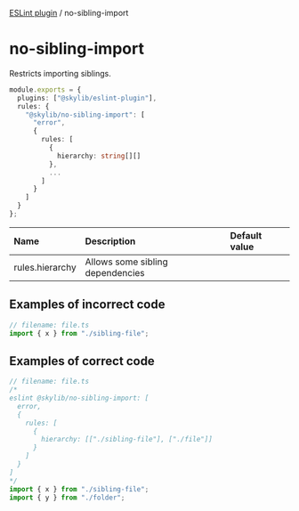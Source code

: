 [ESLint plugin](index.md) / no-sibling-import

# no-sibling-import

Restricts importing siblings.

```ts
module.exports = {
  plugins: ["@skylib/eslint-plugin"],
  rules: {
    "@skylib/no-sibling-import": [
      "error",
      {
        rules: [
          {
            hierarchy: string[][]
          },
          ...
        ]
      }
    ]
  }
};
```

| Name | Description | Default value |
| :----- | :----- | :----- |
| rules.hierarchy | Allows some sibling dependencies |

## Examples of incorrect code

```ts
// filename: file.ts
import { x } from "./sibling-file";
```

## Examples of correct code

```ts
// filename: file.ts
/*
eslint @skylib/no-sibling-import: [
  error,
  {
    rules: [
      {
        hierarchy: [["./sibling-file"], ["./file"]]
      }
    ]
  }
]
*/
import { x } from "./sibling-file";
import { y } from "./folder";
```